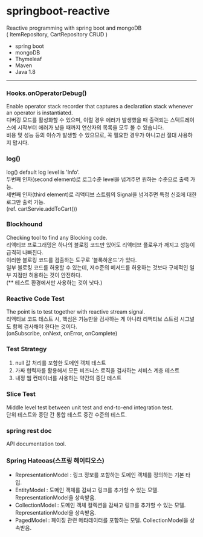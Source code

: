 # springboot-reactive
Reactive programming with spring boot and mongoDB  
 ( ItemRepository, CartRepository CRUD )

- spring boot
- mongoDB
- Thymeleaf
- Maven
- Java 1.8

***
### Hooks.onOperatorDebug()  
Enable operator stack recorder that captures a declaration stack whenever an operator is instantiated.  
디버깅 모드를 활성화할 수 있으며, 이럴 경우 에러가 발생했을 때 출력되는 스택트레이스에 시작부터 에러가 났을 때까지 연산자의 목록을 모두 볼 수 있습니다.  
비용 및 성능 등의 이슈가 발생할 수 있으므로, 꼭 필요한 경우가 아니고선 절대 사용하지 맙시다.

### log()  
log() default log level is 'Info'.  
두번째 인자(second element)로 로그수준 level을 넘겨주면 원하는 수준으로 출력 가능.  
세번째 인자(third element)로 리액티브 스트림의 Signal을 넘겨주면 특정 신호에 대한 로그만 출력 가능.  
(ref. cartServie.addToCart())  

### Blockhound  
Checking tool to find any Blocking code.  
리액티브 프로그래밍은 하나의 블로킹 코드만 있어도 리액티브 플로우가 깨지고 성능이 급격히 나빠진다.  
이러한 블로킹 코드를 검출하는 도구로 '블록하운드'가 있다.  
일부 블로킹 코드를 허용할 수 있는데, 저수준의 메서드를 허용하는 것보다 구체적인 일부 지점만 허용하는 것이 안전하다.  
(** 테스트 환경에서만 사용하는 것이 낫다.)  

### Reactive Code Test  
The point is to test together with reactive stream signal.  
리액티브 코드 테스트 시, 핵심은 기능만을 검사하는 게 아니라 리액티브 스트림 시그널도 함께 검사해야 한다는 것이다.  
(onSubscribe, onNext, onError, onComplete)  

### Test Strategy
1. null 값 처리를 포함한 도메인 객체 테스트  
2. 가짜 협력자를 활용해서 모든 비즈니스 로직을 검사하는 서비스 계층 테스트  
3. 내정 웹 컨테이너를 사용하는 약간의 종단 테스트  

### Slice Test  
Middle level test between unit test and end-to-end integration test.  
단위 테스트와 종단 간 통합 테스트 중간 수준의 테스트.  

### spring rest doc  
API documentation tool.

### Spring Hateoas(스프링 헤이티오스)
- RepresentationModel : 링크 정보를 포함하는 도메인 객체를 정의하는 기본 타입.
- EntityModel : 도메인 객체를 감싸고 링크를 추가할 수 있는 모델. RepresentationModel을 상속받음.
- CollectionModel : 도메인 객체 컬렉션을 감싸고 링크를 추가할 수 있는 모델. RepresentationModel을 상속받음.
- PagedModel : 페이징 관련 메타데이터를 포함하는 모델. CollectionModel을 상속받음.
